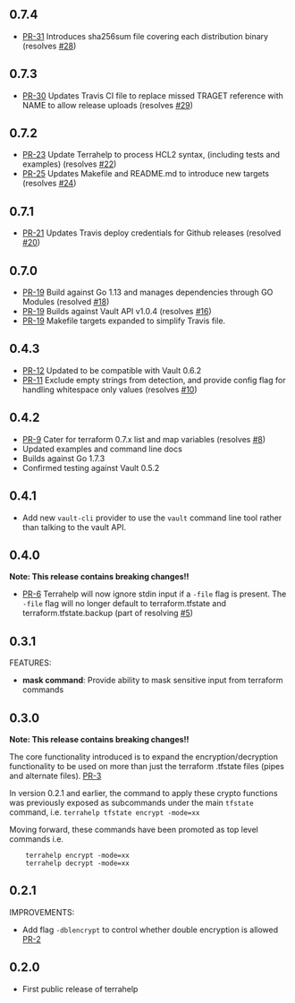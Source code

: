 ## 0.7.4
* [PR-31](https://github.com/opencredo/terrahelp/pull/31) Introduces sha256sum file covering each distribution binary (resolves [#28](https://github.com/opencredo/terrahelp/issues/28))

## 0.7.3
* [PR-30](https://github.com/opencredo/terrahelp/pull/30) Updates Travis CI file to replace missed TRAGET reference with NAME to allow release uploads (resolves [#29](https://github.com/opencredo/terrahelp/issues/29))

## 0.7.2
* [PR-23](https://github.com/opencredo/terrahelp/pull/23) Update Terrahelp to process HCL2 syntax, (including tests and examples) (resolves [#22](https://github.com/opencredo/terrahelp/issues/22))
* [PR-25](https://github.com/opencredo/terrahelp/pull/25) Updates Makefile and README.md to introduce new targets (resolves [#24](https://github.com/opencredo/terrahelp/issues/24))

## 0.7.1
* [PR-21](https://github.com/opencredo/terrahelp/pull/21) Updates Travis deploy credentials for Github releases (resolved [#20](https://github.com/opencredo/terrahelp/issues/20))

## 0.7.0
* [PR-19](https://github.com/opencredo/terrahelp/pull/19) Build against Go 1.13 and manages dependencies through GO Modules (resolved [#18](https://github.com/opencredo/terrahelp/issues/18))
* [PR-19](https://github.com/opencredo/terrahelp/pull/19) Builds against Vault API v1.0.4 (resolves [#16](https://github.com/opencredo/terrahelp/issues/16))
* [PR-19](https://github.com/opencredo/terrahelp/pull/19) Makefile targets expanded to simplify Travis file.

## 0.4.3
* [PR-12](https://github.com/opencredo/terrahelp/pull/12) Updated to be compatible with Vault 0.6.2
* [PR-11](https://github.com/opencredo/terrahelp/pull/11) Exclude empty strings from detection, and provide config flag for handling whitespace only values (resolves [#10](https://github.com/opencredo/terrahelp/issues/10))

## 0.4.2
* [PR-9](https://github.com/opencredo/terrahelp/pull/9) Cater for terraform 0.7.x list and map variables (resolves [#8](https://github.com/opencredo/terrahelp/issues/8))
* Updated examples and command line docs
* Builds against Go 1.7.3
* Confirmed testing against Vault 0.5.2

## 0.4.1
* Add new `vault-cli` provider to use the `vault` command line tool rather than talking to the vault API.

## 0.4.0
**Note: This release contains breaking changes!!**

* [PR-6](https://github.com/opencredo/terrahelp/pull/6) Terrahelp will now ignore stdin input if a `-file` flag is present. The `-file` flag will no longer default to terraform.tfstate and terraform.tfstate.backup (part of resolving [#5](https://github.com/opencredo/terrahelp/issues/5))

## 0.3.1

FEATURES:

* **mask command**: Provide ability to mask sensitive input from terraform commands

## 0.3.0

**Note: This release contains breaking changes!!** 

The core functionality introduced is to expand the encryption/decryption functionality to 
be used on more than just the terraform .tfstate files (pipes and alternate files). [PR-3](https://github.com/opencredo/terrahelp/pull/3)
      
In version 0.2.1 and earlier, the command to apply these crypto functions was previously
exposed as subcommands under the main `tfstate` command, i.e. 
`terrahelp tfstate encrypt -mode=xx`

Moving forward, these commands have been promoted as top level commands i.e.

        terrahelp encrypt -mode=xx 
        terrahelp decrypt -mode=xx 
  

## 0.2.1

IMPROVEMENTS:

* Add flag `-dblencrypt` to control whether double encryption is allowed [PR-2](https://github.com/opencredo/terrahelp/pull/2)

 
## 0.2.0

* First public release of terrahelp  
